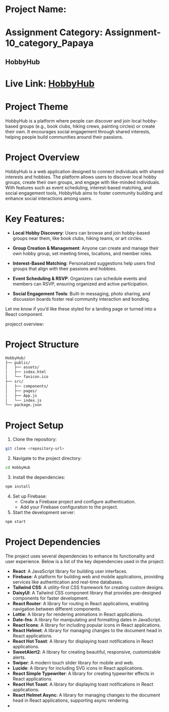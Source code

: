# Project Name:

# Assignment Category: Assignment-10_category_Papaya

## HobbyHub

# Live Link: [HobbyHub](https://b11a10-client-side-khokan77.web.app/)

# Project Theme

HobbyHub is a platform where people can discover and join local hobby-based groups (e.g., book clubs, hiking crews, painting circles) or create their own. It encourages social engagement through shared interests, helping people build communities around their passions.

# Project Overview

HobbyHub is a web application designed to connect individuals with shared interests and hobbies. The platform allows users to discover local hobby groups, create their own groups, and engage with like-minded individuals. With features such as event scheduling, interest-based matching, and social engagement tools, HobbyHub aims to foster community building and enhance social interactions among users.

# Key Features:

- **Local Hobby Discovery**: Users can browse and join hobby-based groups near them, like book clubs, hiking teams, or art circles.

- **Group Creation & Management**: Anyone can create and manage their own hobby group, set meeting times, locations, and member roles.

- **Interest-Based Matching**: Personalized suggestions help users find groups that align with their passions and hobbies.

- **Event Scheduling & RSVP**: Organizers can schedule events and members can RSVP, ensuring organized and active participation.

- **Social Engagement Tools**: Built-in messaging, photo sharing, and discussion boards foster real community interaction and bonding.

Let me know if you’d like these styled for a landing page or turned into a React component.

projecct overview:

# Project Structure

```bash
HobbyHub/
├── public/
│   ├── assets/
│   ├── index.html
│   └── favicon.ico
├── src/
│   ├── components/
│   ├── pages/
│   ├── App.js
│   └── index.js
└── package.json

```

# Project Setup

1. Clone the repository:

```bash
git clone <repository-url>
```

2. Navigate to the project directory:

```bash
cd HobbyHub
```

3. Install the dependencies:

```bash
npm install
```

4. Set up Firebase:
   - Create a Firebase project and configure authentication.
   - Add your Firebase configuration to the project.
5. Start the development server:

```bash
npm start
```

# Project Dependencies

The project uses several dependencies to enhance its functionality and user experience. Below is a list of the key dependencies used in the project:

- **React**: A JavaScript library for building user interfaces.
- **Firebase**: A platform for building web and mobile applications, providing services like authentication and real-time databases.
- **Tailwind CSS**: A utility-first CSS framework for creating custom designs.
- **DaisyUI**: A Tailwind CSS component library that provides pre-designed components for faster development.
- **React Router**: A library for routing in React applications, enabling navigation between different components.
- **Lottie**: A library for rendering animations in React applications.
- **Date-fns**: A library for manipulating and formatting dates in JavaScript.
- **React Icons**: A library for including popular icons in React applications.
- **React Helmet**: A library for managing changes to the document head in React applications.
- **React Hot Toast**: A library for displaying toast notifications in React applications.
- **SweetAlert2**: A library for creating beautiful, responsive, customizable alerts.
- **Swiper**: A modern touch slider library for mobile and web.
- **Lucide**: A library for including SVG icons in React applications.
- **React Simple Typewriter**: A library for creating typewriter effects in React applications.
- **React Hot Toast**: A library for displaying toast notifications in React applications.
- **React Helmet Async**: A library for managing changes to the document head in React applications, supporting async rendering.
-
